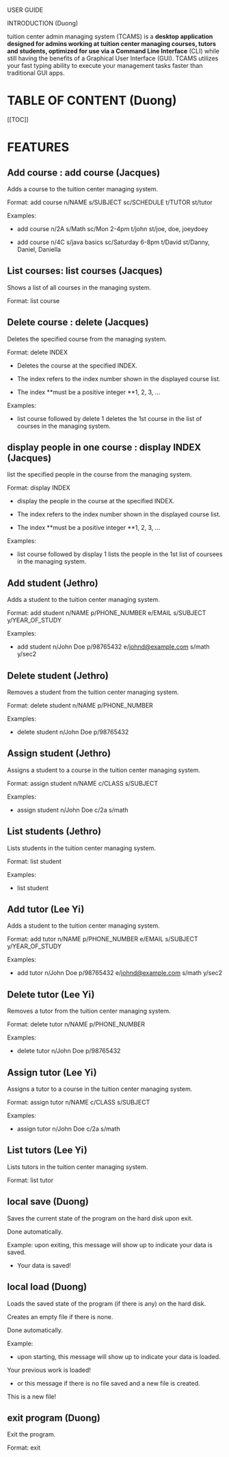 USER GUIDE

INTRODUCTION (Duong)

tuition center admin managing system (TCAMS) is a **desktop application designed for admins working at tuition center managing courses, tutors and students, optimized for use via a Command Line Interface** (CLI) while still having the benefits of a Graphical User Interface (GUI). TCAMS utilizes your fast typing ability to execute your management tasks faster than traditional GUI apps.

# TABLE OF CONTENT (Duong)

[[TOC]]

# FEATURES

## Add course : add course (Jacques)

Adds a course to the tuition center managing system.

Format: add course n/NAME s/SUBJECT sc/SCHEDULE t/TUTOR st/tutor

Examples:

* add course n/2A s/Math sc/Mon 2-4pm t/john st/joe, doe, joeydoey  

* add course n/4C s/java basics sc/Saturday 6-8pm t/David st/Danny, Daniel, Daniella

## List courses: list courses (Jacques)

Shows a list of all courses in the managing system.

Format: list course

## Delete course : delete (Jacques)

Deletes the specified course from the managing system.

Format: delete INDEX

* Deletes the course at the specified INDEX.

* The index refers to the index number shown in the displayed course list.

* The index **must be a positive integer **1, 2, 3, …

Examples:

* list course followed by delete 1 deletes the 1st course in the list of courses in the managing system.

## display people in one course : display INDEX (Jacques)

list the specified people in the course from the managing system.

Format: display INDEX

* display the people in the course at the specified INDEX.

* The index refers to the index number shown in the displayed course list.

* The index **must be a positive integer **1, 2, 3, …

Examples:

* list course followed by display 1 lists the people in the 1st list of coursees in the managing system.

## Add student (Jethro)

Adds a student to the tuition center managing system.

Format: add student n/NAME p/PHONE_NUMBER e/EMAIL s/SUBJECT y/YEAR_OF_STUDY 

Examples:

* add student n/John Doe p/98765432 e/[johnd@example.com](mailto:johnd@example.com) s/math y/sec2  

## Delete student (Jethro)

Removes a student from the tuition center managing system.

Format: delete student n/NAME p/PHONE_NUMBER 

Examples:

* delete student n/John Doe p/98765432 

## Assign student (Jethro)

Assigns a student to a course in the tuition center managing system.

Format: assign student n/NAME c/CLASS s/SUBJECT

Examples:

* assign student n/John Doe c/2a s/math 

## List students (Jethro)

Lists students in the tuition center managing system.

Format: list student 

Examples:

* list student

## Add tutor (Lee Yi)

Adds a student to the tuition center managing system.

Format: add tutor n/NAME p/PHONE_NUMBER e/EMAIL s/SUBJECT y/YEAR_OF_STUDY 

Examples:

* add tutor n/John Doe p/98765432 e/[johnd@example.com](mailto:johnd@example.com) s/math y/sec2  

## Delete tutor (Lee Yi)

Removes a tutor from the tuition center managing system.

Format: delete tutor n/NAME p/PHONE_NUMBER 

Examples:

* delete tutor n/John Doe p/98765432 

## Assign tutor (Lee Yi)

Assigns a tutor to a course in the tuition center managing system.

Format: assign tutor n/NAME c/CLASS s/SUBJECT

Examples:

* assign tutor n/John Doe c/2a s/math 

## List tutors (Lee Yi)

Lists tutors in the tuition center managing system.

Format: list tutor 

## local save (Duong)

Saves the current state of the program on the hard disk upon exit.

Done automatically.

Example: upon exiting, this message will show up to indicate your data is saved.

* Your data is saved!

## local load (Duong)

Loads the saved state of the program (if there is any) on the hard disk.

Creates an empty file if there is none.

Done automatically.

Example: 

* upon starting, this message will show up to indicate your data is loaded.

Your previous work is loaded!

* or this message if there is no file saved and a new file is created.

This is a new file!

## exit program (Duong)

Exit the program.

Format: exit

